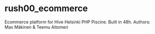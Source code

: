 # rush00_ecommerce
Ecommerce platform for Hive Helsinki PHP Piscine. Built in 48h.
Authors: Max Mäkinen & Teemu Aitomeri
